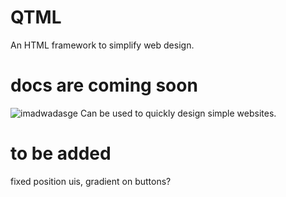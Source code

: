 # QTML
An HTML framework to simplify web design.<br/>

# docs are coming soon
![imadwadasge](https://github.com/alvin677/QTML/assets/112005397/905fe326-9089-416d-bc61-c6e477404428)
Can be used to quickly design simple websites.

# to be added
fixed position uis, gradient on buttons?
